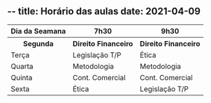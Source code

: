 --
title: Horário das aulas
date: 2021-04-09
--

<table style="width:100%">
  <tr>
    <th>Dia da Seamana</th>
    <th>7h30</th>
    <th>9h30</th>
  </tr>
  <tr>
    <th>Segunda</th>
    <th>Direito Financeiro</th>
    <th>Direito Financeiro</th>
  </tr>
  <tr>
    <td>Terça</td>
    <td>Legislação T/P</td>
    <td>Ética</td>
  </tr>
  <tr>
    <td>Quarta</td>
    <td>Metodologia</td>
    <td>Metodologia</td>
  </tr>
    <tr>
    <td>Quinta</td>
    <td>Cont. Comercial</td>
    <td>Cont. Comercial</td>
  </tr>
    <tr>
    <td>Sexta</td>
    <td>Ética</td>
    <td>Legislação T/P</td>
  </tr>
</table>
